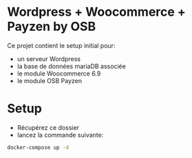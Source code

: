 # Wordpress + Woocommerce + Payzen by OSB

Ce projet contient le setup initial pour:
- un serveur Wordpress
- la base de données mariaDB associée
- le module Woocommerce 6.9
- le module OSB Payzen

# Setup

- Récupérez ce dossier
- lancez la commande suivante:

```bash
docker-compose up -d
```